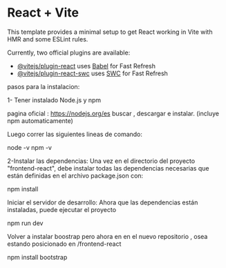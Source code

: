 # React + Vite

This template provides a minimal setup to get React working in Vite with HMR and some ESLint rules.

Currently, two official plugins are available:

- [@vitejs/plugin-react](https://github.com/vitejs/vite-plugin-react/blob/main/packages/plugin-react/README.md) uses [Babel](https://babeljs.io/) for Fast Refresh
- [@vitejs/plugin-react-swc](https://github.com/vitejs/vite-plugin-react-swc) uses [SWC](https://swc.rs/) for Fast Refresh

pasos para la instalacion:

1- Tener instalado Node.js y npm

pagina oficial : https://nodejs.org/es
buscar , descargar e instalar. (incluye npm automaticamente)

Luego correr las siguientes lineas de comando:

node -v
npm -v

2-Instalar las dependencias: Una vez en el directorio del proyecto "frontend-react", debe instalar todas las dependencias necesarias que están definidas en el archivo package.json con:

npm install

Iniciar el servidor de desarrollo: Ahora que las dependencias están instaladas, puede ejecutar el proyecto

npm run dev

Volver a instalar boostrap pero ahora en en el nuevo repositorio , osea estando posicionado en /frontend-react

npm install bootstrap


